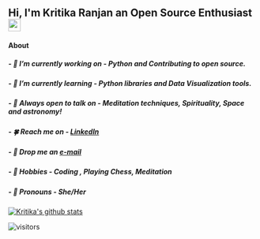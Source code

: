 ## Hi, I'm Kritika Ranjan an Open Source Enthusiast <img src="https://media.giphy.com/media/hvRJCLFzcasrR4ia7z/giphy.gif" width="25px">


#### About

##### -  🌿  I’m currently working on - Python and Contributing to open source.

##### -  🌱  I’m currently learning - Python libraries and Data Visualization tools.

##### -  🍃  Always open to talk on - Meditation techniques, Spirituality, Space and astronomy!

##### -  🍀  Reach me on - [LinkedIn](https://www.linkedin.com/in/Kate028/)

##### -  🍂  Drop me an [e-mail](kritikaranjan28@gmail.com)

##### -  🌸  Hobbies - Coding , Playing Chess,  Meditation

##### -  🍁  Pronouns - She/Her


[![Kritika's github stats](https://github-readme-stats.vercel.app/api?username=Kate028&count_private=true&include_all_commits=true&theme=buefy&show_icons=true)](https://github.com/Kate028/repositories)

![visitors](https://visitor-badge.glitch.me/badge?page_id=Kate028.visitor-badge)
